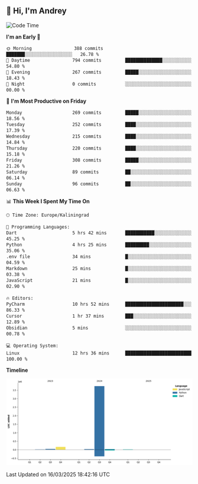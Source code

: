 ## 👋 Hi, I'm Andrey

<!--START_SECTION:waka-->
![Code Time](http://img.shields.io/badge/Code%20Time-844%20hrs%206%20mins-blue)

**I'm an Early 🐤** 

```text
🌞 Morning                388 commits         ███████░░░░░░░░░░░░░░░░░░   26.78 % 
🌆 Daytime                794 commits         ██████████████░░░░░░░░░░░   54.80 % 
🌃 Evening                267 commits         █████░░░░░░░░░░░░░░░░░░░░   18.43 % 
🌙 Night                  0 commits           ░░░░░░░░░░░░░░░░░░░░░░░░░   00.00 % 
```
📅 **I'm Most Productive on Friday** 

```text
Monday                   269 commits         █████░░░░░░░░░░░░░░░░░░░░   18.56 % 
Tuesday                  252 commits         ████░░░░░░░░░░░░░░░░░░░░░   17.39 % 
Wednesday                215 commits         ████░░░░░░░░░░░░░░░░░░░░░   14.84 % 
Thursday                 220 commits         ████░░░░░░░░░░░░░░░░░░░░░   15.18 % 
Friday                   308 commits         █████░░░░░░░░░░░░░░░░░░░░   21.26 % 
Saturday                 89 commits          ██░░░░░░░░░░░░░░░░░░░░░░░   06.14 % 
Sunday                   96 commits          ██░░░░░░░░░░░░░░░░░░░░░░░   06.63 % 
```


📊 **This Week I Spent My Time On** 

```text
🕑︎ Time Zone: Europe/Kaliningrad

💬 Programming Languages: 
Dart                     5 hrs 42 mins       ███████████░░░░░░░░░░░░░░   45.25 % 
Python                   4 hrs 25 mins       █████████░░░░░░░░░░░░░░░░   35.06 % 
.env file                34 mins             █░░░░░░░░░░░░░░░░░░░░░░░░   04.59 % 
Markdown                 25 mins             █░░░░░░░░░░░░░░░░░░░░░░░░   03.38 % 
JavaScript               21 mins             █░░░░░░░░░░░░░░░░░░░░░░░░   02.90 % 

🔥 Editors: 
PyCharm                  10 hrs 52 mins      ██████████████████████░░░   86.33 % 
Cursor                   1 hr 37 mins        ███░░░░░░░░░░░░░░░░░░░░░░   12.89 % 
Obsidian                 5 mins              ░░░░░░░░░░░░░░░░░░░░░░░░░   00.78 % 

💻 Operating System: 
Linux                    12 hrs 36 mins      █████████████████████████   100.00 % 
```

**Timeline**

![Lines of Code chart](https://raw.githubusercontent.com/Mist3s/Mist3s/main/assets/bar_graph.png)


 Last Updated on 16/03/2025 18:42:16 UTC
<!--END_SECTION:waka-->

